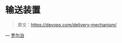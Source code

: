 # 输送装置

> 原文：<https://devops.com/delivery-mechanism/>

— [罗尔泊](https://devops.com/author/breselman/)